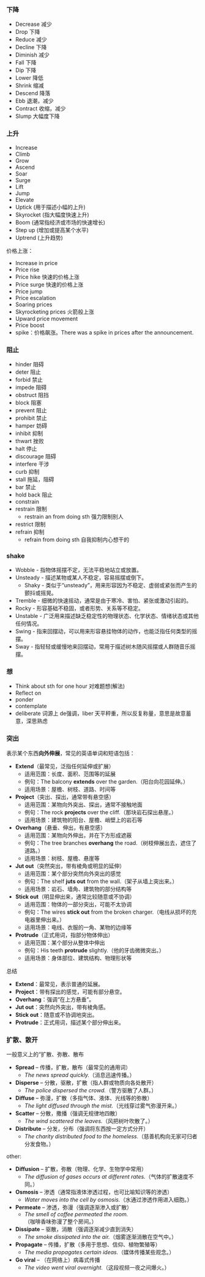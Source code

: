 ### 下降

- Decrease 减少
- Drop 下降
- Reduce 减少
- Decline 下降
- Diminish 减少
- Fall 下降
- Dip 下降
- Lower 降低
- Shrink 缩减
- Descend 降落
- Ebb 退潮，减少
- Contract 收缩，减少
- Slump 大幅度下降

### 上升
- Increase
- Climb
- Grow
- Ascend
- Soar
- Surge
- Lift
- Jump
- Elevate
- Uptick (用于描述小幅的上升)
- Skyrocket (指大幅度快速上升)
- Boom (通常指经济或市场的快速增长)
- Step up (增加或提高某个水平)
- Uptrend (上升趋势)

价格上涨：
- Increase in price
- Price rise
- Price hike 快速的价格上涨
- Price surge 快速的价格上涨
- Price jump
- Price escalation
- Soaring prices
- Skyrocketing prices 火箭般上涨
- Upward price movement
- Price boost
- spike：价格飙涨。There was a spike in prices after the announcement.

### 阻止
- hinder 阻碍
- deter 阻止
- forbid 禁止
- impede 阻碍
- obstruct 阻挡
- block 阻塞
- prevent 阻止
- prohibit 禁止
- hamper 妨碍
- inhibit 抑制
- thwart 挫败
- halt 停止
- discourage 阻碍
- interfere 干涉
- curb 抑制
- stall 拖延，阻碍
- bar 禁止
- hold back 阻止
- constrain 
- restrain 限制
  - restrain an from doing sth 强力限制别人
- restrict 限制
- refrain 抑制
  - refrain from doing sth 自我抑制内心想干的

### shake
- Wobble - 指物体摇摆不定，无法平稳地站立或放置。
- Unsteady - 描述某物或某人不稳定，容易摇摆或倒下。
  - Shaky - 类似于“unsteady”，用来形容因为不稳定、虚弱或紧张而产生的颤抖或摇晃。
- Tremble - 细微的快速摇动，通常是由于寒冷、害怕、紧张或激动引起的。
- Rocky - 形容基础不稳固，或者形势、关系等不稳定。
- Unstable - 广泛用来描述缺乏稳定性的物理状态、化学状态、情绪状态或其他任何情况。
- Swing - 指来回摆动，可以用来形容悬挂物体的动作，也能泛指任何类型的摇摆。
- Sway - 指轻轻或缓慢地来回摆动，常用于描述树木随风摇摆或人群随音乐摇摆。

### 想
- Think about sth for one hour 对难题想(解法)
- Reflect on
- ponder 
- contemplate
- deliberate 词源上 de强调，liber 天平秤重，所以反复称量，意思是故意蓄意，深思熟虑

### 突出
表示某个东西**向外伸展**，常见的英语单词和短语包括：  
- **Extend**（最常见，泛指任何延伸或扩展）  
   - 适用范围：长度、面积、范围等的延展  
   - 例句：The balcony **extends** over the garden.（阳台向花园延伸。）  
   - 适用场景：屋檐、树枝、道路、时间等  
- **Project**（突出、探出，通常带有悬空感）  
   - 适用范围：某物向外突出、探出，通常不接触地面  
   - 例句：The rock **projects** over the cliff.（那块岩石探出悬崖。）  
   - 适用场景：建筑物的阳台、屋檐、峭壁上的岩石等  
- **Overhang**（悬垂、伸出，有悬空感）  
   - 适用范围：某物向外伸出，并在下方形成遮蔽  
   - 例句：The tree branches **overhang** the road.（树枝伸展出去，遮住了道路。） 
   - 适用场景：树枝、屋檐、悬崖等  
- **Jut out**（突然突出，带有棱角或明显的延伸）  
   - 适用范围：某个部分突然向外突出的感觉  
   - 例句：The shelf **juts out** from the wall.（架子从墙上突出来。）
   - 适用场景：岩石、墙角、建筑物的部分结构等  
- **Stick out**（明显伸出来，通常比较随意或不协调）
   - 适用范围：物体的一部分突出，可能不太协调  
   - 例句：The wires **stick out** from the broken charger.（电线从损坏的充电器里伸出来。）
   - 适用场景：电线、衣服的一角、某物的边缘等
- **Protrude**（正式用词，指部分物体伸出）
   - 适用范围：某个部分从整体中伸出
   - 例句：His teeth **protrude** slightly.（他的牙齿微微突出。）
   - 适用场景：身体部位、建筑结构、物理形状等

总结
- **Extend**：最常见，表示普通的延展。  
- **Project**：带有探出的感觉，可能有部分悬空。  
- **Overhang**：强调“在上方悬垂”。  
- **Jut out**：突然向外突出，带有棱角感。  
- **Stick out**：随意或不协调地突出。  
- **Protrude**：正式用词，描述某个部分伸出来。  

### 扩散、散开
一般意义上的“扩散、弥散、散布
- **Spread** – 传播，扩散，散布（最常见的通用词）  
  - *The news spread quickly.*（消息迅速传播。）  
- **Disperse** – 分散，驱散，扩散（指人群或物质向各处散开）  
  - *The police dispersed the crowd.*（警方驱散了人群。）  
- **Diffuse** – 弥漫，扩散（多指气体、液体、光线等的弥散）  
  - *The light diffused through the mist.*（光线穿过雾气弥漫开来。）  
- **Scatter** – 分散，撒播（强调无规律地四散）  
  - *The wind scattered the leaves.*（风把树叶吹散了。）  
- **Distribute** – 分发，分布（强调将东西按一定方式分开）  
  - *The charity distributed food to the homeless.*（慈善机构向无家可归者分发食物。）  

other:
- **Diffusion** – 扩散，弥散（物理、化学、生物学中常用）  
  - *The diffusion of gases occurs at different rates.*（气体的扩散速度不同。）  
- **Osmosis** – 渗透（通常指液体渗透过程，也可比喻知识等的渗透）
  - *Water moves into the cell by osmosis.*（水通过渗透作用进入细胞。）  
- **Permeate** – 渗透，弥漫（强调逐渐渗入或扩散）  
  - *The smell of coffee permeated the room.*（咖啡香味弥漫了整个房间。）  
- **Dissipate** – 驱散，消散（强调逐渐减少直到消失）  
  - *The smoke dissipated into the air.*（烟雾逐渐消散在空气中。）  
- **Propagate** – 传播，扩散（多用于思想、信仰、植物繁殖等）  
  - *The media propagates certain ideas.*（媒体传播某些观念。）  
- **Go viral** – （在网络上）病毒式传播  
  - *The video went viral overnight.*（这段视频一夜之间爆火。）  

